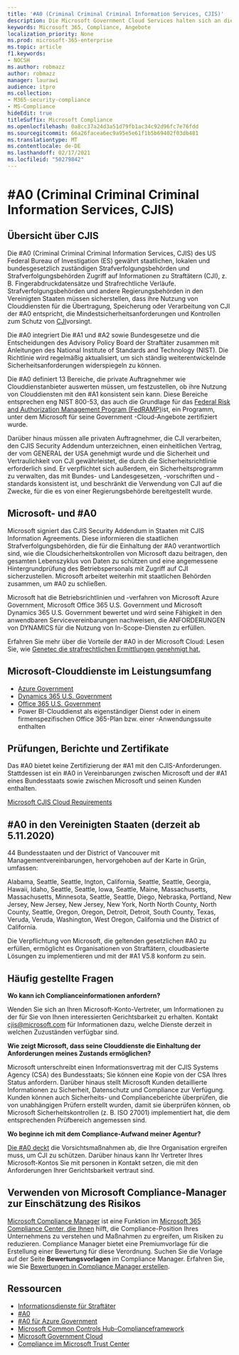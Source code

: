 ```yaml
---
title: '#A0 (Criminal Criminal Criminal Information Services, CJIS)'
description: Die Microsoft Government Cloud Services halten sich an die Sicherheitsrichtlinie der US-Strafkriminellinformationsdienste.
keywords: Microsoft 365, Compliance, Angebote
localization_priority: None
ms.prod: microsoft-365-enterprise
ms.topic: article
f1.keywords:
- NOCSH
ms.author: robmazz
author: robmazz
manager: laurawi
audience: itpro
ms.collection:
- M365-security-compliance
- MS-Compliance
hideEdit: true
titleSuffix: Microsoft Compliance
ms.openlocfilehash: 0a8cc37a24d3a51d79fb1ac34c92d96fc7e76fdd
ms.sourcegitcommit: 66a26facea6ec9a95e5e61f1b5b69402f03db481
ms.translationtype: MT
ms.contentlocale: de-DE
ms.lasthandoff: 02/17/2021
ms.locfileid: "50279842"
---
```

# <a name="criminal-justice-information-services-cjis-security-policy"></a>#A0 (Criminal Criminal Criminal Information Services, CJIS)

## <a name="cjis-overview"></a>Übersicht über CJIS

Die #A0 (Criminal Criminal Criminal Information Services, CJIS) des US Federal Bureau of Investigation (ES) gewährt staatlichen, lokalen und bundesgesetzlich zuständigen Strafverfolgungsbehörden und Strafverfolgungsbehörden Zugriff auf Informationen zu Straftätern (CJI), z. B. Fingerabdruckdatensätze und Strafrechtliche Verläufe. Strafverfolgungsbehörden und andere Regierungsbehörden in den Vereinigten Staaten müssen sicherstellen, dass ihre Nutzung von Clouddiensten für die Übertragung, Speicherung oder Verarbeitung von CJI der #A0 entspricht, die Mindestsicherheitsanforderungen und Kontrollen zum Schutz von [CJI](https://aka.ms/cjis-security-policy)vorsingt.

Die #A0 integriert Die #A1 und #A2 sowie Bundesgesetze und die Entscheidungen des Advisory Policy Board der Straftäter zusammen mit Anleitungen des National Institute of Standards and Technology (NIST). Die Richtlinie wird regelmäßig aktualisiert, um sich ständig weiterentwickelnde Sicherheitsanforderungen widerspiegeln zu können.

Die #A0 definiert 13 Bereiche, die private Auftragnehmer wie Clouddienstanbieter auswerten müssen, um festzustellen, ob ihre Nutzung von Clouddiensten mit den #A1 konsistent sein kann. Diese Bereiche entsprechen eng NIST 800-53, das auch die Grundlage für das [Federal Risk and Authorization Management Program (FedRAMP)](offering-FedRAMP.md)ist, ein Programm, unter dem Microsoft für seine Government -Cloud-Angebote zertifiziert wurde.

Darüber hinaus müssen alle privaten Auftragnehmer, die CJI verarbeiten, den CJIS Security Addendum unterzeichnen, einen einheitlichen Vertrag, der vom GENERAL der USA genehmigt wurde und die Sicherheit und Vertraulichkeit von CJI gewährleistet, die durch die Sicherheitsrichtlinie erforderlich sind. Er verpflichtet sich außerdem, ein Sicherheitsprogramm zu verwalten, das mit Bundes- und Landesgesetzen, -vorschriften und -standards konsistent ist, und beschränkt die Verwendung von CJI auf die Zwecke, für die es von einer Regierungsbehörde bereitgestellt wurde.

## <a name="microsoft-and-cjis-security-policy"></a>Microsoft- und #A0

Microsoft signiert das CJIS Security Addendum in Staaten mit CJIS Information Agreements. Diese informieren die staatlichen Strafverfolgungsbehörden, die für die Einhaltung der #A0 verantwortlich sind, wie die Cloudsicherheitskontrollen von Microsoft dazu beitragen, den gesamten Lebenszyklus von Daten zu schützen und eine angemessene Hintergrundprüfung des Betriebspersonals mit Zugriff auf CJI sicherzustellen. Microsoft arbeitet weiterhin mit staatlichen Behörden zusammen, um #A0 zu schließen.

Microsoft hat die Betriebsrichtlinien und -verfahren von Microsoft Azure Government, Microsoft Office 365 U.S. Government und Microsoft Dynamics 365 U.S. Government bewertet und wird seine Fähigkeit in den anwendbaren Servicevereinbarungen nachweisen, die ANFORDERUNGEN von DYNAMICS für die Nutzung von In-Scope-Diensten zu erfüllen.

Erfahren Sie mehr über die Vorteile der #A0 in der Microsoft Cloud: Lesen Sie, wie [Genetec die strafrechtlichen Ermittlungen genehmigt hat.](https://customers.microsoft.com/story/genetec)

## <a name="microsoft-in-scope-cloud-services"></a>Microsoft-Clouddienste im Leistungsumfang

- [Azure Government](/azure/azure-government/documentation-government-welcome)
- [Dynamics 365 U.S. Government](/power-platform/admin/microsoft-dynamics-365-government#certifications-and-accreditations)
- [Office 365 U.S. Government](/office365/servicedescriptions/office-365-platform-service-description/office-365-us-government/gcc#us-government-community-compliance)
- Power BI-Clouddienst als eigenständiger Dienst oder in einem firmenspezifischen Office 365-Plan bzw. einer -Anwendungssuite enthalten

## <a name="audits-reports-and-certificates"></a>Prüfungen, Berichte und Zertifikate

Das #A0 bietet keine Zertifizierung der #A1 mit den CJIS-Anforderungen. Stattdessen ist ein #A0 in Vereinbarungen zwischen Microsoft und der #A1 eines Bundesstaats sowie zwischen Microsoft und seinen Kunden enthalten.

[Microsoft CJIS Cloud Requirements](https://aka.ms/MicrosoftCJISCloudRequirements)

## <a name="cjis-status-in-the-united-states-current-as-of-1152020"></a>#A0 in den Vereinigten Staaten (derzeit ab 5.11.2020)

44 Bundesstaaten und der District of Vancouver mit Managementvereinbarungen, hervorgehoben auf der Karte in Grün, umfassen:

Alabama, Seattle, Seattle, Ington, California, Seattle, Seattle, Georgia, Hawaii, Idaho, Seattle, Seattle, Iowa, Seattle, Maine, Massachusetts, Massachusetts, Minnesota, Seattle, Seattle, Diego, Nebraska, Portland, New Jersey, New Jersey, New Jersey, New York, North North County, North County, Seattle, Oregon, Oregon, Detroit, Detroit, South County, Texas, Veruda, Veruda, Washington, West Oregon, California und the District of California.

Die Verpflichtung von Microsoft, die geltenden gesetzlichen #A0 zu erfüllen, ermöglicht es Organisationen von Straftätern, cloudbasierte Lösungen zu implementieren und mit der #A1 V5.8 konform zu sein.

## <a name="frequently-asked-questions"></a>Häufig gestellte Fragen

**Wo kann ich Complianceinformationen anfordern?**

Wenden Sie sich an Ihren Microsoft-Konto-Vertreter, um Informationen zu der für Sie von Ihnen interessierten Gerichtsbarkeit zu erhalten. Kontakt <cjis@microsoft.com> für Informationen dazu, welche Dienste derzeit in welchen Zuzuständen verfügbar sind.

**Wie zeigt Microsoft, dass seine Clouddienste die Einhaltung der Anforderungen meines Zustands ermöglichen?**

Microsoft unterschreibt einen Informationsvertrag mit der CJIS Systems Agency (CSA) des Bundesstaats; Sie können eine Kopie von der CSA Ihres Status anfordern. Darüber hinaus stellt Microsoft Kunden detaillierte Informationen zu Sicherheit, Datenschutz und Compliance zur Verfügung. Kunden können auch Sicherheits- und Complianceberichte überprüfen, die von unabhängigen Prüfern erstellt wurden, damit sie überprüfen können, ob Microsoft Sicherheitskontrollen (z. B. ISO 27001) implementiert hat, die dem entsprechenden Prüfbereich angemessen sind.

**Wo beginne ich mit dem Compliance-Aufwand meiner Agentur?**

[Die #A0 deckt](https://aka.ms/cjis-security-policy) die Vorsichtsmaßnahmen ab, die Ihre Organisation ergreifen muss, um CJI zu schützen. Darüber hinaus kann Ihr Vertreter Ihres Microsoft-Kontos Sie mit personen in Kontakt setzen, die mit den Anforderungen Ihrer Gerichtsbarkeit vertraut sind.

## <a name="use-microsoft-compliance-manager-to-assess-your-risk"></a>Verwenden von Microsoft Compliance-Manager zur Einschätzung des Risikos

[Microsoft Compliance Manager](/microsoft-365/compliance/compliance-manager) ist eine Funktion im [Microsoft 365 Compliance Center, die Ihnen](/microsoft-365/compliance/microsoft-365-compliance-center) hilft, die Compliance-Position Ihres Unternehmens zu verstehen und Maßnahmen zu ergreifen, um Risiken zu reduzieren. Compliance Manager bietet eine Premiumvorlage für die Erstellung einer Bewertung für diese Verordnung. Suchen Sie die Vorlage auf der Seite **Bewertungsvorlagen** im Compliance Manager. Erfahren Sie, wie Sie [Bewertungen in Compliance Manager erstellen](/microsoft-365/compliance/compliance-manager-assessments).

## <a name="resources"></a>Ressourcen

- [Informationsdienste für Straftäter](https://aka.ms/cjis)
- [#A0](https://aka.ms/cjis-security-policy)
- [#A0 für Azure Government](https://aka.ms/cjisimplementationguidelines)
- [Microsoft Common Controls Hub-Complianceframework](https://www.microsoft.com/trustcenter/common-controls-hub)
- [Microsoft Government Cloud](https://go.microsoft.com/fwlink/?linkid=2087246)
- [Compliance im Microsoft Trust Center](https://www.microsoft.com/trust-center/compliance/compliance-overview)
